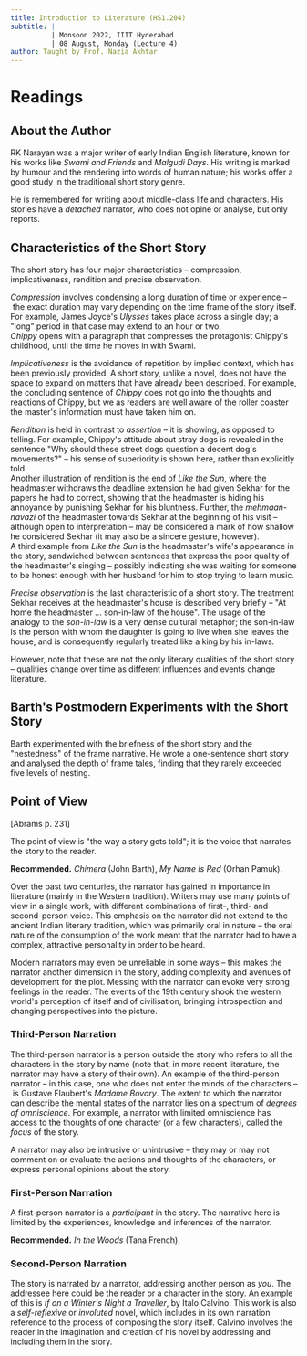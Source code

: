 ```yaml
---
title: Introduction to Literature (HS1.204)
subtitle: |
          | Monsoon 2022, IIIT Hyderabad
          | 08 August, Monday (Lecture 4)
author: Taught by Prof. Nazia Akhtar
---
```


# Readings
## About the Author
RK Narayan was a major writer of early Indian English literature, known for his works like *Swami and Friends* and *Malgudi Days*. His writing is marked by humour and the rendering into words of human nature; his works offer a good study in the traditional short story genre.

He is remembered for writing about middle-class life and characters. His stories have a *detached* narrator, who does not opine or analyse, but only reports.

## Characteristics of the Short Story
The short story has four major characteristics – compression, implicativeness, rendition and precise observation.  

*Compression* involves condensing a long duration of time or experience – the exact duration may vary depending on the time frame of the story itself. For example, James Joyce's *Ulysses* takes place across a single day; a "long" period in that case may extend to an hour or two.  
*Chippy* opens with a paragraph that compresses the protagonist Chippy's childhood, until the time he moves in with Swami.

*Implicativeness* is the avoidance of repetition by implied context, which has been previously provided. A short story, unlike a novel, does not have the space to expand on matters that have already been described. For example, the concluding sentence of *Chippy* does not go into the thoughts and reactions of Chippy, but we as readers are well aware of the roller coaster the master's information must have taken him on.

*Rendition* is held in contrast to *assertion* – it is showing, as opposed to telling. For example, Chippy's attitude about stray dogs is revealed in the sentence "Why should these street dogs question a decent dog's movements?" – his sense of superiority is shown here, rather than explicitly told.  
Another illustration of rendition is the end of *Like the Sun*, where the headmaster withdraws the deadline extension he had given Sekhar for the papers he had to correct, showing that the headmaster is hiding his annoyance by punishing Sekhar for his bluntness. Further, the *mehmaan-navazi* of the headmaster towards Sekhar at the beginning of his visit – although open to interpretation – may be considered a mark of how shallow he considered Sekhar (it may also be a sincere gesture, however).  
A third example from *Like the Sun* is the headmaster's wife's appearance in the story, sandwiched between sentences that express the poor quality of the headmaster's singing – possibly indicating she was waiting for someone to be honest enough with her husband for him to stop trying to learn music.

*Precise observation* is the last characteristic of a short story. The treatment Sekhar receives at the headmaster's house is described very briefly – "At home the headmaster ... son-in-law of the house". The usage of the analogy to the *son-in-law* is a very dense cultural metaphor; the son-in-law is the person with whom the daughter is going to live when she leaves the house, and is consequently regularly treated like a king by his in-laws.

However, note that these are not the only literary qualities of the short story – qualities change over time as different influences and events change literature.

## Barth's Postmodern Experiments with the Short Story
Barth experimented with the briefness of the short story and the "nestedness" of the frame narrative. He wrote a one-sentence short story and analysed the depth of frame tales, finding that they rarely exceeded five levels of nesting.

## Point of View
[Abrams p. 231]

The point of view is "the way a story gets told"; it is the voice that narrates the story to the reader.

**Recommended.** *Chimera* (John Barth), *My Name is Red* (Orhan Pamuk).

Over the past two centuries, the narrator has gained in importance in literature (mainly in the Western tradition). Writers may use many points of view in a single work, with different combinations of first-, third- and second-person voice. This emphasis on the narrator did not extend to the ancient Indian literary tradition, which was primarily oral in nature – the oral nature of the consumption of the work meant that the narrator had to have a complex, attractive personality in order to be heard.

Modern narrators may even be unreliable in some ways – this makes the narrator another dimension in the story, adding complexity and avenues of development for the plot. Messing with the narrator can evoke very strong feelings in the reader. The events of the 19th century shook the western world's perception of itself and of civilisation, bringing introspection and changing perspectives into the picture.

### Third-Person Narration
The third-person narrator is a person outside the story who refers to all the characters in the story by name (note that, in more recent literature, the narrator may have a story of their own). An example of the third-person narrator – in this case, one who does not enter the minds of the characters – is Gustave Flaubert's *Madame Bovary*. The extent to which the narrator can describe the mental states of the narrator lies on a spectrum of *degrees of omniscience*. For example, a narrator with limited omniscience has access to the thoughts of one character (or a few characters), called the *focus* of the story.

A narrator may also be intrusive or unintrusive – they may or may not comment on or evaluate the actions and thoughts of the characters, or express personal opinions about the story.

### First-Person Narration
A first-person narrator is a *participant* in the story. The narrative here is limited by the experiences, knowledge and inferences of the narrator.

**Recommended.** *In the Woods* (Tana French).

### Second-Person Narration
The story is narrated by a narrator, addressing another person as *you*. The addressee here could be the reader or a character in the story. An example of this is *If on a Winter's Night a Traveller*, by Italo Calvino. This work is also a *self-reflexive* or *involuted* novel, which includes in its own narration reference to the process of composing the story itself. Calvino involves the reader in the imagination and creation of his novel by addressing and including them in the story.